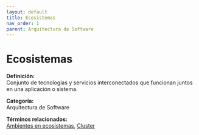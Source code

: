 ```yaml
---
layout: default
title: Ecosistemas
nav_order: 1
parent: Arquitectura de Software
---
```


# Ecosistemas

**Definición:**  
Conjunto de tecnologías y servicios interconectados que funcionan juntos en una aplicación o sistema.

**Categoría:**  
Arquitectura de Software  

  


**Términos relacionados:**  
[Ambientes en ecosistemas](https://maleniski.github.io/diccionario-angl-tec-mx/docs/arquitectura-de-software/ambientes-en-ecosistemas.html), [Cluster](https://maleniski.github.io/diccionario-angl-tec-mx/docs/arquitectura-de-software/cluster.html)
